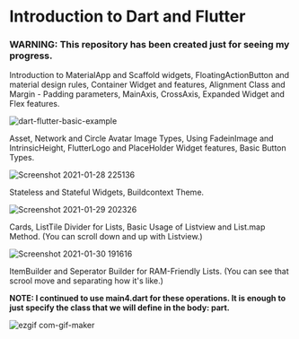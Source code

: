 # Introduction to Dart and Flutter

### WARNING: This repository has been created just for seeing my progress.

Introduction to MaterialApp and Scaffold widgets, FloatingActionButton and material design rules, Container Widget and features, Alignment Class and Margin - Padding parameters, MainAxis, CrossAxis, Expanded Widget and Flex features. 

![dart-flutter-basic-example](https://user-images.githubusercontent.com/76449375/106367110-63098080-6351-11eb-9c6c-a9e5a597d491.png)

Asset, Network and Circle Avatar Image Types, Using FadeinImage and IntrinsicHeight, FlutterLogo and PlaceHolder Widget features, Basic Button Types.

![Screenshot 2021-01-28 225136](https://user-images.githubusercontent.com/76449375/106367117-67359e00-6351-11eb-9824-df3fd4f8bd2c.png)

Stateless and Stateful Widgets, Buildcontext Theme.

![Screenshot 2021-01-29 202326](https://user-images.githubusercontent.com/76449375/106367121-68ff6180-6351-11eb-8fbb-e61b57fcc1cc.png)

Cards, ListTile Divider for Lists, Basic Usage of Listview and List.map Method. (You can scroll down and up with Listview.)

![Screenshot 2021-01-30 191616](https://user-images.githubusercontent.com/76449375/106367124-6a308e80-6351-11eb-998a-742f4e958ad4.png)

ItemBuilder and Seperator Builder for RAM-Friendly Lists. (You can see that scrool move and separating how it's like.)

**NOTE: I continued to use main4.dart for these operations. It is enough to just specify the class that we will define in the body: part.**

![ezgif com-gif-maker](https://user-images.githubusercontent.com/76449375/106366782-52580b00-634f-11eb-82e3-080cedd994ba.gif)








